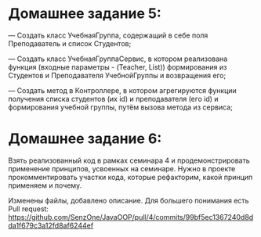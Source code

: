 # Домашнее задание 5: 


— Создать класс УчебнаяГруппа, содержащий в себе поля Преподаватель и список Студентов;

— Создать класс УчебнаяГруппаСервис, в котором реализована функция (входные параметры - (Teacher, List<Strudent>)) формирования из Студентов и Преподавателя УчебнойГруппы и возвращения его;

— Создать метод в Контроллере, в котором агрегируются функции получения списка студентов (их id) и преподавателя (его id) и формирования учебной группы, путём вызова метода из сервиса;


# Домашнее задание 6: 
Взять реализованный код в рамках семинара 4 и продемонстрировать применение принципов, усвоенных на семинаре.
Нужно в проекте прокомментировать участки кода, которые рефакторим, какой принцип применяем и почему.

Изменены файлы, добавлено описание. Для большего понимания есть Pull request:
https://github.com/SenzOne/JavaOOP/pull/4/commits/99bf5ec1367240d8dda1f679c3a12fd8af6244ef
